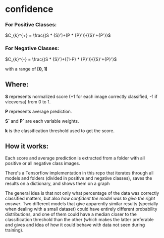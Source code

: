 # confidence

### For Positive Classes:
$C_{k}^{+} = \frac{(S * {S}')+(P * {P}')}{{S}'+{P'}}$

### For Negative Classes:
$C_{k}^{-} = \frac{(S * {S}')+((1-P) * {P}')}{{S}'+{P}'}$

with a range of **[0, 1)**

## **Where:**

**S** represents normalized score (+1 for each image correctly classified, -1 if viceversa) from 0 to 1.

**P** represents average prediction.

**S´** and **P´** are each variable weights.

**k** is the classification threshold used to get the score.

## **How it works:**

Each score and average prediction is extracted from a folder with all positive or all negative class images. 

There's a Tensorflow implementation in this repo that iterates through all models and folders (divided in positive and negative classes), saves the results on a dictionary, and shows them on a graph

The general idea is that not only what percentage of the data was correctly classified matters, but also *how confident the model was to give the right answer*. Two different models that give apparently similar results (specially when dealing with a small dataset) could have entirely different probability distributions, and one of them could have a median closer to the classification threshold than the other (which makes the latter preferable and gives and idea of how it could behave with data not seen during training).
